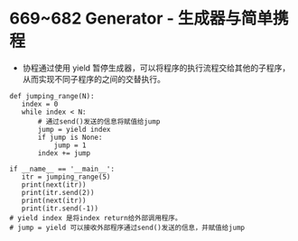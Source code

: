 # 669~682 Generator - 生成器与简单携程
 - 协程通过使用 yield 暂停生成器，可以将程序的执行流程交给其他的子程序，从而实现不同子程序的之间的交替执行。
 ```python3
 def jumping_range(N):
    index = 0
    while index < N:
        # 通过send()发送的信息将赋值给jump
        jump = yield index
        if jump is None:
            jump = 1
        index += jump

if __name__ == '__main__':
    itr = jumping_range(5)
    print(next(itr))
    print(itr.send(2))
    print(next(itr))
    print(itr.send(-1))
 # yield index 是将index return给外部调用程序。
 # jump = yield 可以接收外部程序通过send()发送的信息，并赋值给jump
 
 ```

